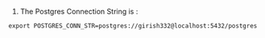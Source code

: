 1) The Postgres Connection String is : 

```
export POSTGRES_CONN_STR=postgres://girish332@localhost:5432/postgres


```